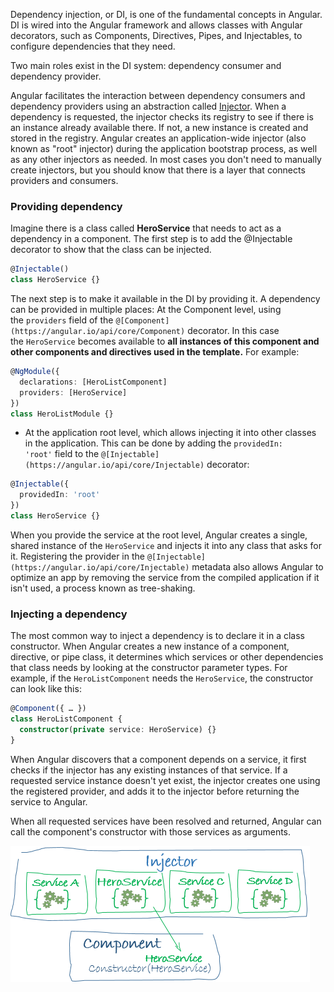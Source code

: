 Dependency injection, or DI, is one of the fundamental concepts in Angular. DI is wired into the Angular framework and allows classes with Angular decorators, such as Components, Directives, Pipes, and Injectables, to configure dependencies that they need.

Two main roles exist in the DI system: dependency consumer and dependency provider.

Angular facilitates the interaction between dependency consumers and dependency providers using an abstraction called [Injector](https://angular.io/guide/glossary#injector). When a dependency is requested, the injector checks its registry to see if there is an instance already available there. If not, a new instance is created and stored in the registry. 
Angular creates an application-wide injector (also known as "root" injector) during the application bootstrap process, as well as any other injectors as needed. In most cases you don't need to manually create injectors, but you should know that there is a layer that connects providers and consumers.

### Providing dependency
Imagine there is a class called **HeroService** that needs to act as a dependency in a component.
The first step is to add the @Injectable decorator to show that the class can be injected.
```ts
@Injectable()
class HeroService {}
```
The next step is to make it available in the DI by providing it. A dependency can be provided in multiple places:
At the Component level, using the `providers` field of the `@[Component](https://angular.io/api/core/Component)` decorator. In this case the `HeroService` becomes available to **all instances of this component and other components and directives used in the template.** For example:
```ts
@NgModule({
  declarations: [HeroListComponent]
  providers: [HeroService]
})
class HeroListModule {}
```

- At the application root level, which allows injecting it into other classes in the application. This can be done by adding the `providedIn: 'root'` field to the `@[Injectable](https://angular.io/api/core/Injectable)` decorator:
```ts
@Injectable({
  providedIn: 'root'
})
class HeroService {}
```

When you provide the service at the root level, Angular creates a single, shared instance of the `HeroService` and injects it into any class that asks for it. Registering the provider in the `@[Injectable](https://angular.io/api/core/Injectable)` metadata also allows Angular to optimize an app by removing the service from the compiled application if it isn't used, a process known as tree-shaking.

### Injecting a dependency
The most common way to inject a dependency is to declare it in a class constructor. When Angular creates a new instance of a component, directive, or pipe class, it determines which services or other dependencies that class needs by looking at the constructor parameter types. For example, if the `HeroListComponent` needs the `HeroService`, the constructor can look like this:

```ts
@Component({ … })
class HeroListComponent {
  constructor(private service: HeroService) {}
}
```

When Angular discovers that a component depends on a service, it first checks if the injector has any existing instances of that service. If a requested service instance doesn't yet exist, the injector creates one using the registered provider, and adds it to the injector before returning the service to Angular.

When all requested services have been resolved and returned, Angular can call the component's constructor with those services as arguments.

![injector](../../images/injector.png)

